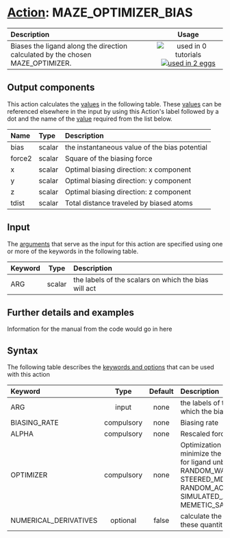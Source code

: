 # [Action](actions.md): MAZE_OPTIMIZER_BIAS

| Description    | Usage |
|:--------|:--------:|
| Biases the ligand along the direction calculated by the chosen MAZE_OPTIMIZER. | ![used in 0 tutorials](https://img.shields.io/badge/tutorials-0-red.svg)[![used in 2 eggs](https://img.shields.io/badge/nest-2-green.svg)](https://www.plumed-nest.org/browse.html?search=MAZE_OPTIMIZER_BIAS) | 

## Output components

This action calculates the [values](pecifying_arguments.html) in the following table.  These [values](pecifying_arguments.html) can be referenced elsewhere in the input by using this Action's label followed by a dot and the name of the [value](pecifying_arguments.html) required from the list below.

| Name | Type | Description |
|:-------|:-----|:-------|
| bias | scalar | the instantaneous value of the bias potential | 
| force2 | scalar | Square of the biasing force | 
| x | scalar | Optimal biasing direction: x component | 
| y | scalar | Optimal biasing direction: y component | 
| z | scalar | Optimal biasing direction: z component | 
| tdist | scalar | Total distance traveled by biased atoms | 


## Input

The [arguments](specifying_arguments.html) that serve as the input for this action are specified using one or more of the keywords in the following table.

| Keyword |  Type | Description |
|:--------|:------:|:-----------|
| ARG | scalar | the labels of the scalars on which the bias will act |


## Further details and examples 
Information for the manual from the code would go in here 
## Syntax 
The following table describes the [keywords and options](parsing.md) that can be used with this action 

| Keyword | Type | Default | Description |
|:-------|:----:|:-------:|:-----------|
| ARG | input | none | the labels of the scalars on which the bias will act |
| BIASING_RATE | compulsory | none | Biasing rate |
| ALPHA | compulsory | none | Rescaled force constant |
| OPTIMIZER | compulsory | none | Optimization technique to minimize the collective variable for ligand     unbinding: RANDOM_WALK,                STEERED_MD,                RANDOM_ACCELERATION_MD,                SIMULATED_ANNEALING,                MEMETIC_SAMPLING |
| NUMERICAL_DERIVATIVES | optional | false |  calculate the derivatives for these quantities numerically |

